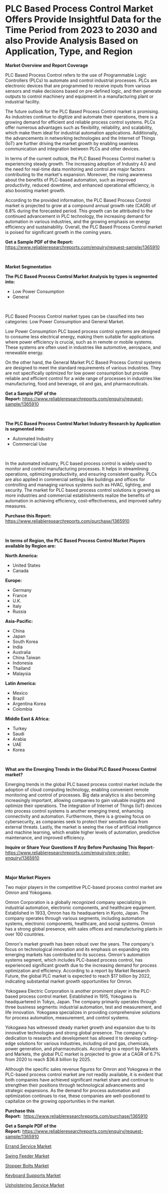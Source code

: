 <p><h1>PLC Based Process Control Market Offers Provide Insightful Data for the Time Period from 2023 to 2030 and also Provide Analysis Based on Application, Type, and Region</h1></p><p><strong>Market Overview and Report Coverage</strong></p>
<p><p>PLC Based Process Control refers to the use of Programmable Logic Controllers (PLCs) to automate and control industrial processes. PLCs are electronic devices that are programmed to receive inputs from various sensors and make decisions based on pre-defined logic, and then generate outputs to control machinery and equipment in a manufacturing plant or industrial facility.</p><p>The future outlook for the PLC Based Process Control market is promising. As industries continue to digitize and automate their operations, there is a growing demand for efficient and reliable process control systems. PLCs offer numerous advantages such as flexibility, reliability, and scalability, which make them ideal for industrial automation applications. Additionally, the advancements in networking technologies and the Internet of Things (IoT) are further driving the market growth by enabling seamless communication and integration between PLCs and other devices.</p><p>In terms of the current outlook, the PLC Based Process Control market is experiencing steady growth. The increasing adoption of Industry 4.0 and the need for real-time data monitoring and control are major factors contributing to the market's expansion. Moreover, the rising awareness about the benefits of PLC-based automation, such as improved productivity, reduced downtime, and enhanced operational efficiency, is also boosting market growth.</p><p>According to the provided information, the PLC Based Process Control market is projected to grow at a compound annual growth rate (CAGR) of 6.8% during the forecasted period. This growth can be attributed to the continued advancement in PLC technology, the increasing demand for automation in various industries, and the growing emphasis on energy efficiency and sustainability. Overall, the PLC Based Process Control market is poised for significant growth in the coming years.</p></p>
<p><strong>Get a Sample PDF of the Report:</strong> <a href="https://www.reliableresearchreports.com/enquiry/request-sample/1365910">https://www.reliableresearchreports.com/enquiry/request-sample/1365910</a></p>
<p>&nbsp;</p>
<p><strong>Market Segmentation</strong></p>
<p><strong>The PLC Based Process Control Market Analysis by types is segmented into:</strong></p>
<p><ul><li>Low Power Consumption</li><li>General</li></ul></p>
<p>&nbsp;</p>
<p><p>PLC Based Process Control market types can be classified into two categories: Low Power Consumption and General Market. </p><p>Low Power Consumption PLC based process control systems are designed to consume less electrical energy, making them suitable for applications where power efficiency is crucial, such as in remote or mobile systems. These systems are often used in industries like automotive, aerospace, and renewable energy.</p><p>On the other hand, the General Market PLC Based Process Control systems are designed to meet the standard requirements of various industries. They are not specifically optimized for low power consumption but provide reliable and efficient control for a wide range of processes in industries like manufacturing, food and beverage, oil and gas, and pharmaceuticals.</p></p>
<p><strong>Get a Sample PDF of the Report:</strong>&nbsp;<a href="https://www.reliableresearchreports.com/enquiry/request-sample/1365910">https://www.reliableresearchreports.com/enquiry/request-sample/1365910</a></p>
<p>&nbsp;</p>
<p><strong>The PLC Based Process Control Market Industry Research by Application is segmented into:</strong></p>
<p><ul><li>Automated Industry</li><li>Commercial Use</li></ul></p>
<p>&nbsp;</p>
<p><p>In the automated industry, PLC based process control is widely used to monitor and control manufacturing processes. It helps in streamlining operations, optimizing productivity, and ensuring consistent quality. PLCs are also applied in commercial settings like buildings and offices for controlling and managing various systems such as HVAC, lighting, and security. The market for PLC based process control solutions is growing as more industries and commercial establishments realize the benefits of automation in achieving efficiency, cost-effectiveness, and improved safety measures.</p></p>
<p><strong>Purchase this Report:</strong>&nbsp; <a href="https://www.reliableresearchreports.com/purchase/1365910">https://www.reliableresearchreports.com/purchase/1365910</a></p>
<p>&nbsp;</p>
<p><strong>In terms of Region, the PLC Based Process Control Market Players available by Region are:</strong></p>
<p>
    <p> <strong> North America: </strong>
        <ul>
            <li>United States</li>
            <li>Canada</li>
        </ul>
        </p> 
    <p> <strong> Europe: </strong>
        <ul>
            <li>Germany</li>
            <li>France</li>
            <li>U.K.</li>
            <li>Italy</li>
            <li>Russia</li>
        </ul>
        </p> 
    <p> <strong> Asia-Pacific: </strong>
        <ul>
            <li>China</li>
            <li>Japan</li>
            <li>South Korea</li>
            <li>India</li>
            <li>Australia</li>
            <li>China Taiwan</li>
            <li>Indonesia</li>
            <li>Thailand</li>
            <li>Malaysia</li>
        </ul>
        </p> 
    <p> <strong> Latin America: </strong>
        <ul>
            <li>Mexico</li>
            <li>Brazil</li>
            <li>Argentina Korea</li>
            <li>Colombia</li>
        </ul>
        </p> 
    <p> <strong> Middle East & Africa: </strong>
        <ul>
            <li>Turkey</li>
            <li>Saudi</li>
            <li>Arabia</li>
            <li>UAE</li>
            <li>Korea</li>
        </ul>
    </p>
    </p>
<p>&nbsp;</p>
<p><strong>What are the Emerging Trends in the Global PLC Based Process Control market?</strong></p>
<p><p>Emerging trends in the global PLC based process control market include the adoption of cloud computing technology, enabling convenient remote monitoring and control of processes. Big data analytics is also becoming increasingly important, allowing companies to gain valuable insights and optimize their operations. The integration of Internet of Things (IoT) devices into process control systems is another emerging trend, enhancing connectivity and automation. Furthermore, there is a growing focus on cybersecurity, as companies seek to protect their sensitive data from external threats. Lastly, the market is seeing the rise of artificial intelligence and machine learning, which enable higher levels of automation, predictive maintenance, and improved efficiency.</p></p>
<p><strong>Inquire or Share Your Questions If Any Before Purchasing This Report</strong>- <a href="https://www.reliableresearchreports.com/enquiry/pre-order-enquiry/1365910">https://www.reliableresearchreports.com/enquiry/pre-order-enquiry/1365910</a></p>
<p>&nbsp;</p>
<p><strong>Major Market Players</strong></p>
<p><p>Two major players in the competitive PLC-based process control market are Omron and Yokogawa. </p><p>Omron Corporation is a globally recognized company specializing in industrial automation, electronic components, and healthcare equipment. Established in 1933, Omron has its headquarters in Kyoto, Japan. The company operates through various segments, including automation systems, electronic components, healthcare, and social systems. Omron has a strong global presence, with sales offices and manufacturing plants in over 100 countries.</p><p>Omron's market growth has been robust over the years. The company's focus on technological innovation and its emphasis on expanding into emerging markets has contributed to its success. Omron's automation systems segment, which includes PLC-based process control, has experienced significant growth due to the increasing demand for process optimization and efficiency. According to a report by Market Research Future, the global PLC market is expected to reach $17 billion by 2022, indicating substantial market growth opportunities for Omron.</p><p>Yokogawa Electric Corporation is another prominent player in the PLC-based process control market. Established in 1915, Yokogawa is headquartered in Tokyo, Japan. The company primarily operates through three business segments: industrial automation, test and measurement, and life innovation. Yokogawa specializes in providing comprehensive solutions for process automation, measurement, and control systems.</p><p>Yokogawa has witnessed steady market growth and expansion due to its innovative technologies and strong global presence. The company's dedication to research and development has allowed it to develop cutting-edge solutions for various industries, including oil and gas, chemicals, power generation, and pharmaceuticals. According to a report by Markets and Markets, the global PLC market is projected to grow at a CAGR of 6.7% from 2020 to reach $36.8 billion by 2025.</p><p>Although the specific sales revenue figures for Omron and Yokogawa in the PLC-based process control market are not readily available, it is evident that both companies have achieved significant market share and continue to strengthen their positions through technological advancements and strategic expansions. As the demand for process automation and optimization continues to rise, these companies are well-positioned to capitalize on the growing opportunities in the market.</p></p>
<p><strong>Purchase this Report:</strong>&nbsp;&nbsp;<a href="https://www.reliableresearchreports.com/purchase/1365910">https://www.reliableresearchreports.com/purchase/1365910</a></p>
<p></p>
<p><strong>Get a Sample PDF of the Report:</strong>&nbsp;<a href="https://www.reliableresearchreports.com/enquiry/request-sample/1365910">https://www.reliableresearchreports.com/enquiry/request-sample/1365910</a></p>
<p><p><a href="https://medium.com/@dessiefadel/errand-service-market-size-cagr-trends-2024-2030-1002985c63f7">Errand Service Market</a></p><p><a href="https://www.linkedin.com/pulse/swing-feeder-market-size-2023-2030-global-industrial-wtkpe/">Swing Feeder Market</a></p><p><a href="https://www.linkedin.com/pulse/stopper-bolts-market-size-share-global-analysis-report-2023-4juee/">Stopper Bolts Market</a></p><p><a href="https://www.linkedin.com/pulse/keyboard-supports-market-size-share-amp-trends-analysis-whqlc/">Keyboard Supports Market</a></p><p><a href="https://medium.com/@marcellakin2023/upholstering-service-market-size-cagr-trends-2024-2030-478a2fb0f18e">Upholstering Service Market</a></p></p>